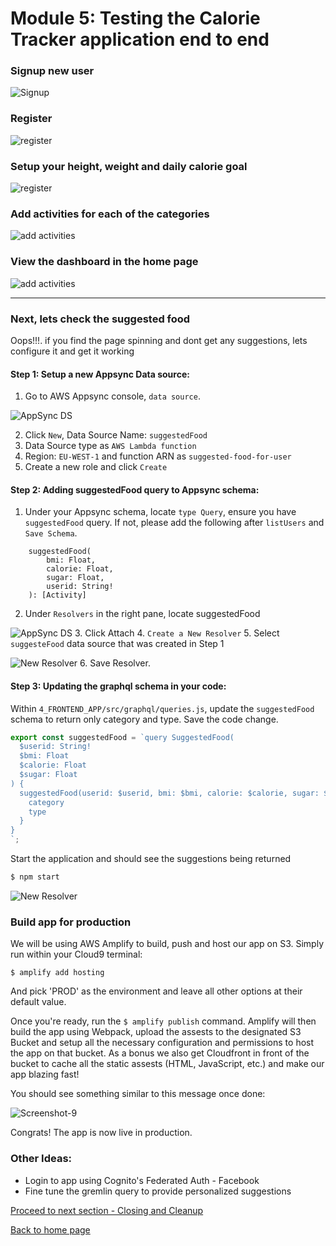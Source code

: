 # Module 5: Testing the Calorie Tracker application end to end

### Signup new user

![Signup](../images/login.png)

### Register

![register](../images/register.png)

### Setup your height, weight and daily calorie goal

![register](../images/personal_details.png)

### Add activities for each of the categories

![add activities](../images/add_activities.png)

### View the dashboard in the home page

![add activities](../images/dashboard.png)

---
### Next, lets check the suggested food

Oops!!!. if you find the page spinning and dont get any suggestions, lets configure it and get it working

#### Step 1: Setup a new Appsync Data source:

1. Go to AWS Appsync console, `data source`.

![AppSync DS](../images/image-appsync-datasource.png)

2. Click `New`, Data Source Name: `suggestedFood`
3. Data Source type as `AWS Lambda function`
4. Region: `EU-WEST-1` and function ARN as `suggested-food-for-user`
5. Create a new role and click `Create`

#### Step 2: Adding suggestedFood query to Appsync schema:
1. Under your Appsync schema, locate `type Query`, ensure you have `suggestedFood` query. If not, please add the following after `listUsers` and `Save Schema`.

```
	suggestedFood(
		bmi: Float,
		calorie: Float,
		sugar: Float,
		userid: String!
	): [Activity]

```
2. Under `Resolvers` in the right pane, locate suggestedFood

![AppSync DS](../images/image-resolvers-suggested.png)
3. Click Attach
4. `Create a New Resolver`
5. Select `suggesteFood` data source that was created in Step 1

![New Resolver](../images/create-suggested-food-resolver.png)
6. Save Resolver.

#### Step 3: Updating the graphql schema in your code:

Within `4_FRONTEND_APP/src/graphql/queries.js`, update the `suggestedFood` schema to return only category and type. Save the code change.

```Javascript
export const suggestedFood = `query SuggestedFood(
  $userid: String!
  $bmi: Float
  $calorie: Float
  $sugar: Float
) {
  suggestedFood(userid: $userid, bmi: $bmi, calorie: $calorie, sugar: $sugar) {
    category
    type
  }
}
`;
```

Start the application and should see the suggestions being returned

```bash
$ npm start
```

![New Resolver](../images/suggestions.png)


###  Build app for production

We will be using AWS Amplify to build, push and host our app on S3. Simply run within your Cloud9 terminal:

```
$ amplify add hosting
```

And pick 'PROD' as the environment and leave all other options at their default value. 

Once you're ready, run the `$ amplify publish` command. Amplify will then build the app using Webpack, upload the assests to the designated S3 Bucket and setup all the necessary configuration and permissions to host the app on that bucket. As a bonus we also get Cloudfront in front of the bucket to cache all the static assests (HTML, JavaScript, etc.) and make our app blazing fast!

You should see something similar to this message once done:

![Screenshot-9](../images/readme-9.png)

Congrats! The app is now live in production.

### Other Ideas:
- Login to app using Cognito's Federated Auth - Facebook
- Fine tune the gremlin query to provide personalized suggestions

[Proceed to next section - Closing and Cleanup](../6_CLEANUP/README.md)

[Back to home page](../README.md)
